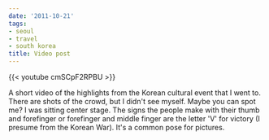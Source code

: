 ```yaml
---
date: '2011-10-21'
tags:
- seoul
- travel
- south korea
title: Video post
---
```


{{< youtube cmSCpF2RPBU >}}

A short video of the highlights from the Korean cultural event that I went to. There are shots of the crowd, but I didn't see myself. Maybe you can spot me? I was sitting center stage. The signs the people make with their thumb and forefinger or forefinger and middle finger are the letter 'V' for victory (I presume from the Korean War). It's a common pose for pictures.
